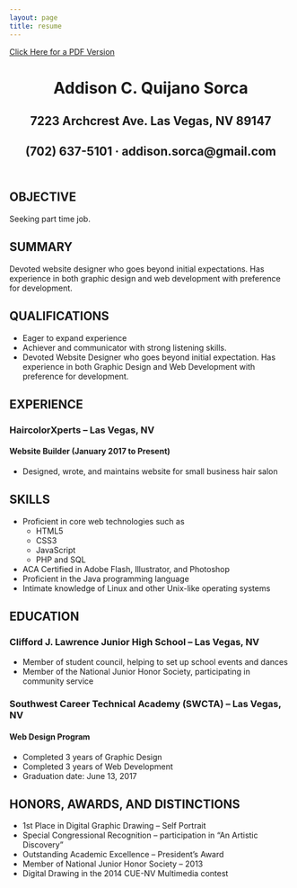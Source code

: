 ```yaml
---
layout: page
title: resume
---
```

<a href="/assets/Resume.pdf" id="resume-pdf-link">Click Here for a PDF Version</a>

<header id="resume-header">
	<h1>Addison C. Quijano Sorca</h1>
	<h2>7223 Archcrest Ave. Las Vegas, NV 89147</h2>
	<h2>(702) 637-5101 · addison.sorca@gmail.com</h2>
</header>

## OBJECTIVE
Seeking part time job.

## SUMMARY
Devoted website designer who goes beyond initial expectations. Has experience in both graphic design and web development with preference for development.

## QUALIFICATIONS
- Eager to expand experience
- Achiever and communicator with strong listening skills.
- Devoted Website Designer who goes beyond initial expectation.  Has experience in both Graphic Design and Web Development with preference for development.

## EXPERIENCE
### HaircolorXperts – Las Vegas, NV
#### Website Builder (January 2017 to Present)
- Designed, wrote, and maintains website for small business hair salon

## SKILLS
- Proficient in core web technologies such as
	- HTML5
	- CSS3
	- JavaScript
	- PHP and SQL
- ACA Certified in Adobe Flash, Illustrator, and Photoshop
- Proficient in the Java programming language
- Intimate knowledge of Linux and other Unix-like operating systems

## EDUCATION
### Clifford J. Lawrence Junior High School – Las Vegas, NV
- Member of student council, helping to set up school events and dances
- Member of the National Junior Honor Society, participating in community service

### Southwest Career Technical Academy (SWCTA) – Las Vegas, NV
#### Web Design Program
- Completed 3 years of Graphic Design
- Completed 3 years of Web Development
- Graduation date:  June 13, 2017

## HONORS, AWARDS, AND DISTINCTIONS
- 1st Place in Digital Graphic Drawing – Self Portrait
- Special Congressional Recognition – participation in “An Artistic Discovery”
- Outstanding Academic Excellence – President’s Award
- Member of National Junior Honor Society – 2013
- Digital Drawing in the 2014 CUE-NV Multimedia contest
